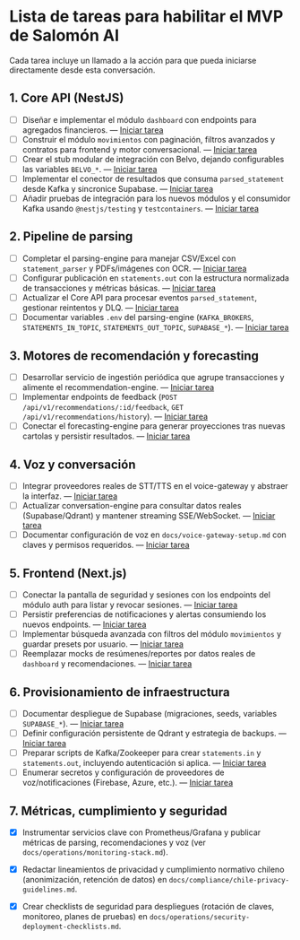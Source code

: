 # Lista de tareas para habilitar el MVP de Salomón AI

Cada tarea incluye un llamado a la acción para que pueda iniciarse directamente desde esta conversación.

## 1. Core API (NestJS)

- [ ] Diseñar e implementar el módulo `dashboard` con endpoints para agregados financieros. — [Iniciar tarea](#)
- [ ] Construir el módulo `movimientos` con paginación, filtros avanzados y contratos para frontend y motor conversacional. — [Iniciar tarea](#)
- [ ] Crear el stub modular de integración con Belvo, dejando configurables las variables `BELVO_*`. — [Iniciar tarea](#)
- [ ] Implementar el conector de resultados que consuma `parsed_statement` desde Kafka y sincronice Supabase. — [Iniciar tarea](#)
- [ ] Añadir pruebas de integración para los nuevos módulos y el consumidor Kafka usando `@nestjs/testing` y `testcontainers`. — [Iniciar tarea](#)

## 2. Pipeline de parsing

- [ ] Completar el parsing-engine para manejar CSV/Excel con `statement_parser` y PDFs/imágenes con OCR. — [Iniciar tarea](#)
- [ ] Configurar publicación en `statements.out` con la estructura normalizada de transacciones y métricas básicas. — [Iniciar tarea](#)
- [ ] Actualizar el Core API para procesar eventos `parsed_statement`, gestionar reintentos y DLQ. — [Iniciar tarea](#)
- [ ] Documentar variables `.env` del parsing-engine (`KAFKA_BROKERS`, `STATEMENTS_IN_TOPIC`, `STATEMENTS_OUT_TOPIC`, `SUPABASE_*`). — [Iniciar tarea](#)

## 3. Motores de recomendación y forecasting

- [ ] Desarrollar servicio de ingestión periódica que agrupe transacciones y alimente el recommendation-engine. — [Iniciar tarea](#)
- [ ] Implementar endpoints de feedback (`POST /api/v1/recommendations/:id/feedback`, `GET /api/v1/recommendations/history`). — [Iniciar tarea](#)
- [ ] Conectar el forecasting-engine para generar proyecciones tras nuevas cartolas y persistir resultados. — [Iniciar tarea](#)

## 4. Voz y conversación

- [ ] Integrar proveedores reales de STT/TTS en el voice-gateway y abstraer la interfaz. — [Iniciar tarea](#)
- [ ] Actualizar conversation-engine para consultar datos reales (Supabase/Qdrant) y mantener streaming SSE/WebSocket. — [Iniciar tarea](#)
- [ ] Documentar configuración de voz en `docs/voice-gateway-setup.md` con claves y permisos requeridos. — [Iniciar tarea](#)

## 5. Frontend (Next.js)

- [ ] Conectar la pantalla de seguridad y sesiones con los endpoints del módulo auth para listar y revocar sesiones. — [Iniciar tarea](#)
- [ ] Persistir preferencias de notificaciones y alertas consumiendo los nuevos endpoints. — [Iniciar tarea](#)
- [ ] Implementar búsqueda avanzada con filtros del módulo `movimientos` y guardar presets por usuario. — [Iniciar tarea](#)
- [ ] Reemplazar mocks de resúmenes/reportes por datos reales de `dashboard` y recomendaciones. — [Iniciar tarea](#)

## 6. Provisionamiento de infraestructura

- [ ] Documentar despliegue de Supabase (migraciones, seeds, variables `SUPABASE_*`). — [Iniciar tarea](#)
- [ ] Definir configuración persistente de Qdrant y estrategia de backups. — [Iniciar tarea](#)
- [ ] Preparar scripts de Kafka/Zookeeper para crear `statements.in` y `statements.out`, incluyendo autenticación si aplica. — [Iniciar tarea](#)
- [ ] Enumerar secretos y configuración de proveedores de voz/notificaciones (Firebase, Azure, etc.). — [Iniciar tarea](#)

## 7. Métricas, cumplimiento y seguridad

- [x] Instrumentar servicios clave con Prometheus/Grafana y publicar métricas de parsing, recomendaciones y voz (ver `docs/operations/monitoring-stack.md`).
- [x] Redactar lineamientos de privacidad y cumplimiento normativo chileno (anonimización, retención de datos) en `docs/compliance/chile-privacy-guidelines.md`.
- [x] Crear checklists de seguridad para despliegues (rotación de claves, monitoreo, planes de pruebas) en `docs/operations/security-deployment-checklists.md`.


